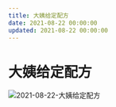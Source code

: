 ```yaml
---
title: 大姨给定配方
date: 2021-08-22 00:00:00
updated: 2021-08-22 00:00:00
---
```


# 大姨给定配方

![2021-08-22-大姨给定配方](assets/2021-08-22-大姨给定配方.jpeg)

